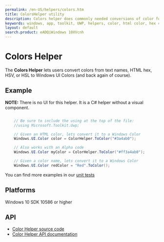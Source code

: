 ```yaml
---
permalink: /en-US/helpers/colors.htm
title: ColorsHelper utility 
description: Colors helper does commonly needed conversions of color formats
keywords: windows, app, toolkit, UWP, helpers, color, html color, hex color, hsv, hsl
layout: default
search.product: eADQiWindows 10XVcnh
---
```


# Colors Helper

The **Colors Helper** lets users convert colors from text names, HTML hex, HSV, or HSL to Windows UI Colors (and back again of course).

## Example

**NOTE:** There is no UI for this helper. It is a C# helper without a visual component.

```C#

	// Be sure to include the using at the top of the file:
	//using Microsoft.Toolkit.Uwp;

	// Given an HTML color, lets convert it to a Windows Color
	Windows.UI.Color color = ColorHelper.ToColor("#3a4ab0");

	// Also works with an Alpha code
	Windows.UI.Color myColor = ColorHelper.ToColor("#ff3a4ab0");

	// Given a color name, lets convert it to a Windows Color
	Windows.UI.Color redColor = "Red".ToColor();

```

You can find more examples in our [unit tests](https://github.com/Microsoft/UWPCommunityToolkit/blob/master/UnitTests/Helpers/Test_ColorHelper.cs)

## Platforms

Windows 10 SDK 10586 or higher

## API

* [Color Helper source code](https://github.com/Microsoft/UWPCommunityToolkit/blob/master/Microsoft.Toolkit.Uwp/Helpers/ColorHelper.cs)
* [Color Helper API documentation]({{site.baseurl}}/api/Microsoft_Toolkit_Uwp_ColorHelper.htm)

